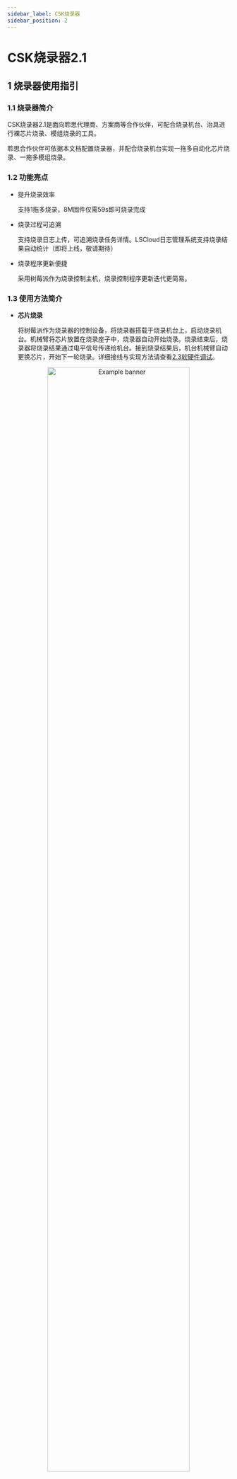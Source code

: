 ```yaml
---
sidebar_label: CSK烧录器
sidebar_position: 2
---
```


# CSK烧录器2.1

## 1 烧录器使用指引

### 1.1 烧录器简介

CSK烧录器2.1是面向聆思代理商、方案商等合作伙伴，可配合烧录机台、治具进行裸芯片烧录、模组烧录的工具。

聆思合作伙伴可依据本文档配置烧录器，并配合烧录机台实现一拖多自动化芯片烧录、一拖多模组烧录。

### 1.2 功能亮点

- 提升烧录效率

  支持1拖多烧录，8M固件仅需59s即可烧录完成

- 烧录过程可追溯

  支持烧录日志上传，可追溯烧录任务详情。LSCloud日志管理系统支持烧录结果自动统计（即将上线，敬请期待）

- 烧录程序更新便捷

  采用树莓派作为烧录控制主机，烧录控制程序更新迭代更简易。

### 1.3 使用方法简介

- **芯片烧录**

  ​将树莓派作为烧录器的控制设备，将烧录器搭载于烧录机台上，启动烧录机台。机械臂将芯片放置在烧录座子中，烧录器自动开始烧录。烧录结束后，烧录器将烧录结果通过电平信号传递给机台。接到烧录结果后，机台机械臂自动更换芯片，开始下一轮烧录。详细接线与实现方法请查看[2.3软硬件调试](/tools/mass_production/cskburner#硬件接法)。

<div  align="center"><img
  src={require('./files/image-20210722173608296.png').default}
  width="80%"
  alt="Example banner"
/></div>

<div  align="center"><img
  src={require('./files/image-20210722175834629.png').default}
  width="80%"
  alt="Example banner"
/></div>

- **模组烧录**
  
  将树莓派作为主控设备，通过Hub（烧录器在4个以上时需要Hub）连接USB转串口板，串口板接口与待烧录的CSK模组相连接，按下烧录板上的开关键或拉低start信号即可开始烧录，详细接线与实现方法请查看[2.3 软硬件调试](#软硬件调试)。

![](./files/模组烧录.jpg)

### 1.4 维护与报废规范

- **芯片烧录**

  说明：为提高芯片烧录时，烧录座子的烧录效果和良率，拟以下烧录座子维护和报废原则。

  **维护规范：**

  - 每次使用前使用汽枪吹干净每个座子。

  - 使用结束后需把所有烧录座上的芯片取出。

  - 每天结束烧录后把烧录座倒过放置，或者使用盖板盖住烧录座，避免进入粉尘影响接触。

  **报废规范：**

  - 查看日志系统，确认该烧录座的使用次数是否已经达到5000次。

  - 当烧录座连续出现3PCS芯片不良，查看系统日志均为设备打开失败导致。

  - 使用能烧录OK的芯片手动测试，发现还是无法烧录，日志为打开设备失败。

  - 观察烧录座前5脚（如下图），如果针脚有明显的位移，可尝试使用镊子将针脚复位修复，修复后可以手动测试烧录座，烧录10次有8次能通过则可继续上机使用，否则报废。

- **模组烧录**

  需要关机时，请先短接树莓派右侧第3和第5引脚（如图），维持短接状态直到USB转串口板上所有的指示灯熄灭（短接至熄灭约需等待10s时间，熄灭后树莓派的风扇仍在工作），再按下树莓派的按钮开关断电。
   <div  align="center"><img
  src={require('./files/image-20210803223815675.png').default}
  width="80%"
  alt="Example banner"
/></div>

:::danger 注意！

直接断电会导致TF卡损坏。

:::

## 2 烧录器配置指引

如需配置烧录器，请依照以下指引配置软、硬件，并完成联调。

### 2.1 硬件配置

#### 2.1.1 硬件设计资料

本节提供烧录器硬件设计资料和验收测试标准。

**硬件设计资料**

USB转串口板：[CSK_LOAD V2.1.rar](http://pan.iflytek.com:80/#/link/010457DE846A8D7C3E6D8E21AF131BA2) (访问密码：n5Op)

点击以上链接即可获取硬件框图、原理图、PCB、BOM

图例：

<div  align="center"><img
  src={require('./files/image-20210804161153219.png').default}
  width="80%"
  alt="Example banner"
/></div>
<div  align="center"><img
  src={require('./files/image-20210804160943509.png').default}
  width="80%"
  alt="Example banner"
/></div>

**验收标准**

USB转串口板和烧录座子板回板后，请按照以下表格进行验收测试，以免电压或掉电时序等不符合要求导致烧录器不稳定。

 [烧录器验收测试模板.xlsx](http://pan.iflytek.com:80/#/link/010457DE846A8D7C3E6D8E21AF131BA2) (访问密码：n5Op)

测试报告样例如下：

 [烧录器验收测试案例.xlsx](http://pan.iflytek.com:80/#/link/010457DE846A8D7C3E6D8E21AF131BA2) (访问密码：n5Op) 

![企业微信截图_20210804161757](./files/企业微信截图_20210804161757.png)

#### 2.1.2 其他配件与规格要求

- 芯片烧录座子板：[CSK_LOAD_adapter.rar](http://pan.iflytek.com:80/#/link/010457DE846A8D7C3E6D8E21AF131BA2) (访问密码：n5Op)

- 芯片烧录座子（请根据USB转串口板子数量确定烧录座子数量）：如无特殊需求，推荐使用PLASTRONICS烧录座子，规格参见[烧录座子封装_64LQ50S19090.pdf](http://pan.iflytek.com:80/#/link/010457DE846A8D7C3E6D8E21AF131BA2) (访问密码：n5Op) 

- 1*树莓派4B

- 1*TF卡：≥16G

- USB2.0打印线 (如图：一头是USB, 另外一头是小方口，数量与烧录板数量保持一致) ：线长≤0.5m：

<div  align="center"><img
  src={require('./files/image-20210722163338330.png').default}
  width="80%"
  alt="Example banner"
/></div>

- Hub（可选，1拖4及以下不需要配置）：京东购买链接：https://item.m.jd.com/product/62280475705.html?gx=RnFiwGFdPDeLwtRP--tzVUaeLn90-OEAjYN0&ad_od=share&utm_source=androidapp&utm_medium=appshare&utm_campaign=t_335139774&utm_term=Wxfriends

:::info 注意

Hub可能会影响烧录稳定性，请谨慎选择，如无特殊需求请按以上链接购买。

:::

### 2.2 软件配置

#### 2.2.1 将烧录程序写入TF卡

- 用读卡器将TF卡插入电脑

- 下载镜像：[raspios-lsfactory.20210803.img.7z](http://pan.iflytek.com:80/#/link/010457DE846A8D7C3E6D8E21AF131BA2) (访问密码：n5Op)，并解压

- 使用 `balenaEtcher`（以管理员身份运行）将镜像烧写到 TF 卡

   balenaEtcher下载链接：[balenaEtcher](https://www.balena.io/etcher) （windows请选择Windows X86|x64版本）

  ![](./files/image-20210722195929166.png)

  下图表示烧写成功：
  
  ![](./files/image-20210803184341393.png)
  
:::tip 提示 
  
如烧录失败，请更换读卡器或更换USB口重新烧写，多次重试。
  
:::

#### 2.2.2 自检程序、烧录包配置

**制作烧录包（LPK包）**

烧录前需要准备烧录所需的LPK包。LISA和非LISA项目需采用不同的打包方法。

- LISA项目：固件确认后，打开LStudio项目，在LStudio终端输入

```sh
lisa build --factory
```

  如图：

  ![](./files/image-20210722194305512.png)

  输入正确的LSCloud项目ID和名称，即可生成烧录所需的lpk包。

- 非LISA项目：打开以下文档链接，并依照操作文档说明打包LPK包

  [烧录包制作工具](/tools/Mass_Production/WebTools/pack)

**放置/更换树莓派中的烧录包** 

- 将烧写了镜像的TF卡插到电脑上（可使用读卡器），在出现的boot分区中找到`LISTENAI/factory_lpk`目录，并将LPK烧录包存放在该目录下。该目录应当只存放**一个**以 `.lpk` 结尾的固件包。

![](./files/image-20210722200921125.png)

:::info 提示

如需更换烧录包，将该目录下的烧录包删除，并存放新的烧录包即可。

:::

**放置/更换自检程序**

- 在以下链接中下载芯片、模组烧录自检固件，将自检固件存放在`LISTENAI/selfcheck_lpks`目录下

  - 芯片烧录自检固件

    [101.376MHz.lpk](http://pan.iflytek.com:80/#/link/010457DE846A8D7C3E6D8E21AF131BA2) (访问密码：n5Op) 

  - 模组烧录自检固件

    [245.760MHz.lpk](http://pan.iflytek.com:80/#/link/010457DE846A8D7C3E6D8E21AF131BA2) (访问密码：n5Op) 

**设置自检程序** 

将烧写了镜像的TF卡插到电脑上（可使用读卡器），在出现的boot分区中找到`LISTENAI/factory_config`目录，以记事本或其他编辑器打开该目录下的`factory.lini`，如图：

![](./files/image-20210727235239073.png)

将双引号中的内容修改为您按上文步骤放置的自检程序的文件名。如无需将烧录结果上传Mes系统，其余配置无需修改。

#### 2.2.3 配网

- 将 TF 卡插到电脑上，将[wpa_supplicant.conf](http://pan.iflytek.com:80/#/link/010457DE846A8D7C3E6D8E21AF131BA2) (访问密码：n5Op) 复制到出现的 boot 分区中，如图：

![](./files/image-20210726210043769.png)

export const Highlight = ({children, color}) => (
  <span
    style={{
      color: color,
}}>
    {children}
  </span>
);

- 将文件中的“<Highlight color="#1877F2">Wi-Fi名称</Highlight>”和"<Highlight color="#1877F2">Wi-Fi密码</Highlight>"分别替换为调试现场或工厂的WiFi名称和密码。

  修改示例：

```txt
ctrl_interface=DIR=/var/run/wpa_supplicant GROUP=netdev
country=CN
network={
    ssid="LINGSI"
    scan_ssid=1
    psk="LS$123456#"
    key_mgmt=WPA-PSK
}
```

- 退出磁盘并将 TF 卡插到树莓派上电。

:::tip 提示

联网成功后该文件会自动消失。如需更换WiFi，重新在boot分区中新建一个`wpa_supplicant.conf`即可，重新上电后原配网信息会被覆盖。

:::

:::caution 注意

未联网状态下，烧录日志将存放在树莓派本地，联网后可上传并清空本地日志。如树莓派长期未联网，将删除部分本地日志，避免本地日志占满磁盘。故强烈建议烧录前将树莓派联网。

:::

#### 2.2.4 其它

**登入树莓派**

登入树莓派后，您可查看日志、更新烧录程序。

**方法1**（现场须备有键盘和带有标准HDMI接口的显示器）：

首先将树莓派与键盘、显示器相连接，其次给树莓派上电，输入用户名与密码登录树莓派（默认用户名为pi，密码为raspberry）。登录成功后，即可输入命令行

**方法2**：SSH连接

- 首先保证电脑与树莓派连接同一个路由器，在同一个局域网中。

- 获取树莓派在内网的IP地址

  - 获取方式1：按照以上方法1中的步骤在显示器上打开树莓派终端，执行

    ```sh
    ifconfig -a
    ```

    即可查看树莓派的内网IP

    ![](./files/image-20210722203502273.png)

  - 获取方式2：点击下载[IP_browser.exe](http://pan.iflytek.com:80/#/link/010457DE846A8D7C3E6D8E21AF131BA2) (访问密码：n5Op) ，在windows电脑打开exe程序，等一会儿，即可查看当前内网下的所有树莓派的IP地址。如获取失败，请确认TF卡中烧录的是否是最新镜像，如不是，请执行./factory/update.sh更新到最新，或联系聆思FAE

- **连接方式1**：下载安装Xshell并打开，点击新建会话，选择SSH协议，并将IP地址填写在主机一栏，点击连接即可

  ![](./files/image-20210722204339420.png)

- **连接方式2**：打开Windows Powershell（请保证Win OpenSSH已添加到环境变量），执行以下命令

  ```sh
  ssh pi@192.168.10.143
  ```

  注意：pi@后的IP地址仅作示例，请手动替换为您的树莓派对应的IP地址

  输入密码登录树莓派（初始密码为raspberry）

  ![](./files/image-20210722210800762.png)

**更新烧录程序**

TF 卡镜像中的软件可能已经过时，需要手动更新到最新版本。打开树莓派终端，确认树莓派处于联网状态，执行以下命令更新烧录程序并重启，即可将烧录程序更新到最新。建议每次开始烧录前都进行更新。

```sh
1. ./factory/update.sh
2. sudo reboot now
```
:::info 

可通过SYS灯的快慢确认树莓派是否联网，详情可见[指示灯说明](#指示灯说明)。

:::

**对接Mes系统接口**

如工厂需要将烧录结果上传Mes系统，可依照以下操作步骤对接Mes系统：

- 将TF卡插入PC，在boot分区的`LISTENAI`-`factory_config`目录下打开`factory.lini`，将mes字段配置为`1`，startSignal配置为`1`（如工厂将Chip ID作为芯片/模组的唯一识别码，不使用扫码枪，请配置为`0`），如图

![](./files/对接Mes系统1.png)

- 打开`LISTENAI`-`factory_config`目录下的`load.js`，配置Mes系统请求URL、请求所需参数等信息并保存，如图

![](./files/对接Mes系统2.png)

完成以上配置后，扫码枪扫描模组条形码，将触发烧录（如startSignal=0，则烧录方式仍为按键触发烧录）；烧录结束后，烧录结果将上传到指定的Mes系统http内网接口，并接收返回值。如上传失败，USB转串口板将显示红灯，此时请重试，或根据以下常见错误类型排查http连接问题：

  - 不在同一局域网
  - 请求的url地址，或者方法错误 404
  - 请求的参数问题 400
  - 有鉴权相关问题 401
  - mes系统自身接口的处理问题 5xx

### 2.3 软硬件调试

本章介绍如何跑通烧录流程、与烧录机台或治具配合使用。

软、硬件均按照2.2中的步骤配置完成后，可连接烧录器与树莓派进行调试

#### 硬件接法

- 用USB2.0打印线连接树莓派与USB转串口板，或将Hub插入树莓派USB接口，用USB2.0打印线连接Hub与烧录器，如图：

<div  align="center"><img
  src={require('./files/d5ccb052-b43b-4155-86f3-b242246c5a0c.jpg').default}
  width="100%"
  alt="Example banner"
/></div>

![](./files/image-20210727182754917.png)

- **芯片烧录**

  - 按下树莓派开关启动树莓派，自检固件、量产固件加载成功后，蓝色指示灯闪烁，表示烧录器已准备就绪；如按下开关后树莓派启动，但USB转串口板无灯光亮起，说明固件异常，可根据[日志查看方法](#日志查看方法)排查

  - 将芯片左上角的小圆点对准烧录器中的圆形标识`1`，用镊子或静电笔将芯片放置在烧录座子中

  <img
      src={require('./files/芯片1标识处.png').default}
      width="50%"
      alt="Example banner"
/><img
    src={require('./files/image-20210722220402537.png').default}
    width="50%"
    alt="Example banner"
  />

- **模组烧录**

  - 通过烧录板的接口将模组（或治具接线）与烧录板相连接，
    
    - 必须接通的引脚有：PB16、GND、TX、RX
    
    - 可选择接通的引脚：5V（建议外接5V给模组供电）、3.3V、RSTN、START、BUSSY_LED、OK_LED、NG_LED

- **USB转串口板接口说明**

  - 接口1（芯片烧录机台信号线、治具可通过该接口中的引脚与烧录器相连接）：

    ![](./files/image-20210803182243785.png)

    | <center>烧录器接口</center> | 对应信号（低电平有效） |
  | :----------: | :--------: |
  | Pin1       | VDD |
  | Pin3       | GND |
  | Pin5       | Busy Signal |
  | Pin7       | OK Signal |
  | Pin8       | START Signal |
  | Pin9       | NG Signal |
  | Pin2、Pin4、Pin6、Pin10 | 备用 |

  - 接口2（引脚对应信号见丝印）：

    ![](./files/image-20210727224131961.png)

    将烧录器通过信号线连接烧录机台的效果图如下：

  ![](./files/image-20210723151416833.png)

    烧录机台自动化烧录过程：完成硬件连接后，等待蓝色状态指示灯闪烁，才可以执行机械臂并发送烧录信号，开始烧录；烧录完成后，如机台收到烧录器发送的OK信号，则机械臂取走芯片，放置下一片芯片；如机台收到烧录器发送的NG信号，则机械臂取走芯片再按压到烧录座子中，重新烧录；如连续烧录2或3次（可在机台上设置该次数）均NG，则机械臂取走芯片并放置在特殊区域

#### 烧录方法

- 方法1：拉低图示引脚（接GND），即可发送start信号，开始烧录

   ![](./files/企业微信截图_16280809437730.png)

- 方法2：按下图示中的按键，即可发送start信号，开始烧录

  <div align="center"><img
      src={require('./files/image-20210722220333504.png').default}
      width="100%"
      alt="Example banner"
/></div>

- 等待一段时间后（两分钟内），如烧录器显示绿灯，则检测通过、烧录完成，调试成功；如烧录器显示红灯，代表检测不通过或烧录失败，建议打开日志查看问题，或更换芯片重试

#### 日志查看方法

- 方法一：首先登入树莓派，登入方法见本文档[2.2 软件配置](#软件配置)中的[登入树莓派](#登入树莓派) ，在默认路径下（/home/pi）执行以下命令即可打开日志：

  ```sh
  ./factory/logs.sh
  ```
图例：

  图中标识处为需要烧录的固件的信息：

   <div  align="center"><img
  src={require('./files/企业微信截图_20210805111247.png').default}
  alt="Example banner"
/></div>

  图中标识处为自检固件的频率信息：

   <div  align="center"><img
  src={require('./files/自检固件频率.png').default}
  alt="Example banner"
/></div>

  图示表示烧录成功：

   <div  align="center"><img
  src={require('./files/烧录成功.png').default}
  alt="Example banner"
/></div>

- 方法二：将树莓派联网，烧录日志会上传到您制作芯片烧录包时填写的LSCloud项目中。使用PC打开[LSCloud网页](https://cloud.listenai.com/)，进入该LSCloud项目，点击左侧边栏`日志`，并设置正确的时间区间，即可在烧录完成后查看烧录日志，如图：

![](./files/image-20210727233318384.png)

:::caution 注意：

未联网状态下，烧录日志将存放在树莓派本地，联网后可上传并清空本地日志。如树莓派长期未联网，将删除部分本地日志，避免本地日志占满磁盘。故强烈建议烧录前将树莓派联网。

:::
  
#### 关机方法

需要关机时，请先短接树莓派右侧第3和第5引脚（如图），维持短接状态直到烧录板上的指示灯熄灭（此时树莓派的风扇仍在工作），再按下树莓派的按钮开关断电。

:::danger 注意！

直接断电会导致TF卡损坏。

:::

#### 附：烧录失败原因排查

|                      <center>日志显示的失败原因</center>                      |                         <center>建议排查方向</center>                         |
| :---------------------------------------------------------- | :---------------------------------------------------------- |
|                       自检固件加载失败                       | /boot/LISTENAI/factory_config目录下的factory.lini设置的自检固件名称与/boot/LISTENAI/selfcheck_lpks目录下存放的自检固件名称不一致，请依照[2.2.2 第4节 设置自检固件](#设置自检程序)中的步骤重新设置 |
|量产固件资源与配置文件MD5不一致|量产烧录包中的资源文件（.bin）的MD5和配置文件（.json）分区表中的MD5不一致，请确认打包LPK后是否人工修改过配置文件或资源文件，如有，请使用[芯片烧录包制作工具](/tools/Mass_Production/WebTools/pack)重新打包|
|                设备打开失败，无法进入烧录模式                | 说明硬件连接失败，建议检查烧录座与芯片引脚是否接触不良，芯片是否放置错误，并按[2.1.1 硬件设计资料](#验收标准)中的验收标准确认烧录板验收测试通过 |
| 自检失败，0x00 \| 自检失败，0x01 \| 自检失败，0x02 \| 自检失败，0x03 \| 自检结果读取超时 | 先确认是否已按[2.1.1 硬件设计资料](#验收标准)中的步骤做完烧录板验收测试；如已验收，可检测引脚接触、供电稳定情况，如调整后仍自检失败，可尝试更换芯片验证 |

##### 指示灯说明

  <img
      src={require('./files/蓝灯.png').default}
      width="24%"
      alt="Example banner"
/><img
      src={require('./files/黄灯.png').default}
      width="25%"
      alt="Example banner"
/><img
      src={require('./files/红灯.png').default}
      width="25%"
      alt="Example banner"
/><img
      src={require('./files/绿灯.png').default}
      width="25%"
      alt="Example banner"
/>

- 标记“0”蓝灯每隔0.5s闪烁一次，表示树莓派处于联网状态，自检程序与量产固件加载成功，准备就绪，等待烧录
- 标记“0”蓝灯每隔2s闪烁一次，表示树莓派处于未联网状态，自检程序与量产固件加载成功，准备就绪，等待烧录
- 标记"1"黄灯闪烁，表示正在烧录
-  标记“2”红灯亮起，表示烧录失败
- 标记“3”绿灯亮起，表示烧录成功
- 所有灯处于熄灭状态，表示烧录主控程序、自检程序、量产固件异常或树莓派处于关机状态，可以断电

### 可选：校验固件是否成功烧录

固件烧录后，可按照[芯片烧录包校验工具](/tools/Mass_Production/WebTools/verify)中的步骤校验固件是否成功烧录到芯片中。

## 3 治具规范

为避免模组损坏，要求烧录治具对 PCBA 测试点增加防护器件，主要的线路包括 TX、 RX、LOAD（PB16）、模块供电电源接口，可能还存在和上位机控制CSK上电使能脚和上位机的本身的使能脚。

- 串口：建议治具顶针上的TX、RX线路上增加 ESD 管到地。

- 电源接口：此部分主要针对对电源部分的引脚，此处对治具上的电源顶针上建议增加TVS管到地。

- LOAD引脚： CSK 3系列和4系列 PB16 脚（61 脚）在治具上对应的顶针上建议增加单向的 TVS 管到地。其它测试需要的IO口，如果在 PCBA上没有串接电阻和贴 ESD 时，建议在治具上对应 IO 的顶针上建议增加单向的TVS管到地。 

  - 待烧录的板子测试点处如有ESD防护措施，在工装上可以考虑不加

  - 背部探针后续建议统一采用连接小板形式，可以直接焊接，方便探针处就近放置TVS或ESD防护器件，同时避免在探针上连线引发的接触问题。如之前已做好的工装，添加手动焊接防护小板。

  - 针对信号IO接口，采用TVS管防护的同时，根据实际测试的波形需要做小电阻和小电容匹配，改善信号波形。 

  - 电源口一般建议采用 TVS 防浪涌管，串口建议采用ESD 管，LOAD采用对应 TVS管,如下表格推荐选型。

    | **位置使用** | **型号**                               | **推荐品牌** |
    | ------------ | -------------------------------------- | ------------ |
    | 电源 5V 接口 | TVS 浪涌管，  ST7VFHN162， DFN1610-2L  | 世晶         |
    | 串口         | ESD,SE5VFBN102， DFN1006-2L            |              |
    | LOAD和其它IO | TVS 浪涌管， ST4V5FBHN162， DFN1610-2L |              |





​        



